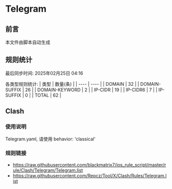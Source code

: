 # Telegram

## 前言
本文件由脚本自动生成

## 规则统计
最后同步时间: 2025年02月25日 04:16

各类型规则统计:
| 类型 | 数量(条)  | 
| ---- | ----  |
| DOMAIN | 32 | 
| DOMAIN-SUFFIX | 26 | 
| DOMAIN-KEYWORD | 2 | 
| IP-CIDR | 19 | 
| IP-CIDR6 | 7 | 
| IP-SUFFIX | 0 | 
| TOTAL | 62 | 
## Clash 
### 使用说明 
Telegram.yaml, 请使用 behavior: 'classical' 
### 规则链接 
- https://raw.githubusercontent.com/blackmatrix7/ios_rule_script/master/rule/Clash/Telegram/Telegram.list 
- https://raw.githubusercontent.com/Repcz/Tool/X/Clash/Rules/Telegram.list 
